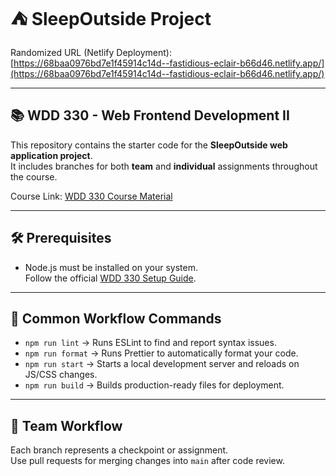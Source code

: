 # ⛺ SleepOutside Project

Randomized URL (Netlify Deployment):  
[https://68baa0976bd7e1f45914c14d--fastidious-eclair-b66d46.netlify.app/](https://68baa0976bd7e1f45914c14d--fastidious-eclair-b66d46.netlify.app/)

---

## 📚 WDD 330 - Web Frontend Development II

This repository contains the starter code for the **SleepOutside web application project**.  
It includes branches for both **team** and **individual** assignments throughout the course.

Course Link: [WDD 330 Course Material](https://byui-cse.github.io/wdd330-ww-course/week01/team.html)

---

## 🛠️ Prerequisites

- Node.js must be installed on your system.  
Follow the official [WDD 330 Setup Guide](https://byui-cse.github.io/wdd330-ww-course/intro/).

---

## 🚀 Common Workflow Commands

- `npm run lint` → Runs ESLint to find and report syntax issues.  
- `npm run format` → Runs Prettier to automatically format your code.  
- `npm run start` → Starts a local development server and reloads on JS/CSS changes.  
- `npm run build` → Builds production-ready files for deployment.

---

## 👥 Team Workflow

Each branch represents a checkpoint or assignment.  
Use pull requests for merging changes into `main` after code review.
